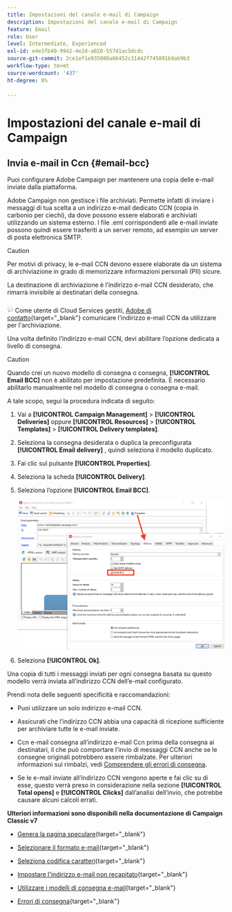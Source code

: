 ```yaml
---
title: Impostazioni del canale e-mail di Campaign
description: Impostazioni del canale e-mail di Campaign
feature: Email
role: User
level: Intermediate, Experienced
exl-id: e4e3fb49-9942-4e2d-a020-557d1ac5dcdc
source-git-commit: 2ce1ef1e935080a66452c31442f745891b9ab9b3
workflow-type: tm+mt
source-wordcount: '437'
ht-degree: 8%

---
```


# Impostazioni del canale e-mail di Campaign

## Invia e-mail in Ccn {#email-bcc}

<!--
>[!NOTE]
>
>This capability is available starting Campaign v8.3. To check your version, refer to [this section](../start/compatibility-matrix.md#how-to-check-your-campaign-version-and-buildversion)-->

Puoi configurare Adobe Campaign per mantenere una copia delle e-mail inviate dalla piattaforma.

Adobe Campaign non gestisce i file archiviati. Permette infatti di inviare i messaggi di tua scelta a un indirizzo e-mail dedicato CCN (copia in carbonio per ciechi), da dove possono essere elaborati e archiviati utilizzando un sistema esterno. I file .eml corrispondenti alle e-mail inviate possono quindi essere trasferiti a un server remoto, ad esempio un server di posta elettronica SMTP.

>[!CAUTION]
>
>Per motivi di privacy, le e-mail CCN devono essere elaborate da un sistema di archiviazione in grado di memorizzare informazioni personali (PII) sicure.

La destinazione di archiviazione è l’indirizzo e-mail CCN desiderato, che rimarrà invisibile ai destinatari della consegna.

![](../assets/do-not-localize/speech.png)  Come utente di Cloud Services gestiti, [Adobe di contatto](../start/campaign-faq.md#support){target="_blank"} comunicare l&#39;indirizzo e-mail CCN da utilizzare per l&#39;archiviazione.

Una volta definito l’indirizzo e-mail CCN, devi abilitare l’opzione dedicata a livello di consegna.

>[!CAUTION]
>
>Quando crei un nuovo modello di consegna o consegna, **[!UICONTROL Email BCC]** non è abilitato per impostazione predefinita. È necessario abilitarlo manualmente nel modello di consegna o consegna e-mail.


A tale scopo, segui la procedura indicata di seguito:

1. Vai a **[!UICONTROL Campaign Management]** > **[!UICONTROL Deliveries]** oppure **[!UICONTROL Resources]** > **[!UICONTROL Templates]** > **[!UICONTROL Delivery templates]**.
1. Seleziona la consegna desiderata o duplica la preconfigurata **[!UICONTROL Email delivery]** , quindi seleziona il modello duplicato.
1. Fai clic sul pulsante **[!UICONTROL Properties]**.
1. Seleziona la scheda **[!UICONTROL Delivery]**.
1. Seleziona l’opzione **[!UICONTROL Email BCC]**.

   ![](assets/email-bcc.png)

1. Seleziona **[!UICONTROL Ok]**.

Una copia di tutti i messaggi inviati per ogni consegna basata su questo modello verrà inviata all’indirizzo CCN dell’e-mail configurato.

Prendi nota delle seguenti specificità e raccomandazioni:

* Puoi utilizzare un solo indirizzo e-mail CCN.

* Assicurati che l’indirizzo CCN abbia una capacità di ricezione sufficiente per archiviare tutte le e-mail inviate.

* Ccn e-mail <!--with Enhanced MTA--> consegna all’indirizzo e-mail Ccn prima della consegna ai destinatari, il che può comportare l’invio di messaggi CCN anche se le consegne originali potrebbero essere rimbalzate. Per ulteriori informazioni sui rimbalzi, vedi [Comprendere gli errori di consegna](../send/delivery-failures.md).

* Se le e-mail inviate all’indirizzo CCN vengono aperte e fai clic su di esse, questo verrà preso in considerazione nella sezione **[!UICONTROL Total opens]** e **[!UICONTROL Clicks]** dall’analisi dell’invio, che potrebbe causare alcuni calcoli errati.

<!--Only successfully sent emails are taken in account, bounces are not.-->

**Ulteriori informazioni sono disponibili nella documentazione di Campaign Classic v7**

* [Genera la pagina speculare](https://experienceleague.adobe.com/docs/campaign-classic/using/sending-messages/sending-emails/sending-an-email/email-parameters.html#generating-mirror-page){target="_blank"}

* [Selezionare il formato e-mail](https://experienceleague.adobe.com/docs/campaign-classic/using/sending-messages/sending-emails/sending-an-email/email-parameters.html#selecting-message-formats){target="_blank"}

* [Seleziona codifica caratteri](https://experienceleague.adobe.com/docs/campaign-classic/using/sending-messages/sending-emails/sending-an-email/email-parameters.html#character-encoding){target="_blank"}

* [Impostare l&#39;indirizzo e-mail non recapitato](https://experienceleague.adobe.com/docs/campaign-classic/using/sending-messages/sending-emails/sending-an-email/email-parameters.html#managing-bounce-emails){target="_blank"}

* [Utilizzare i modelli di consegna e-mail](https://experienceleague.adobe.com/docs/campaign-classic/using/sending-messages/using-delivery-templates/about-templates.html?lang=it){target="_blank"}

* [Errori di consegna](https://experienceleague.adobe.com/docs/campaign-classic/using/sending-messages/monitoring-deliveries/understanding-delivery-failures.html){target="_blank"}
